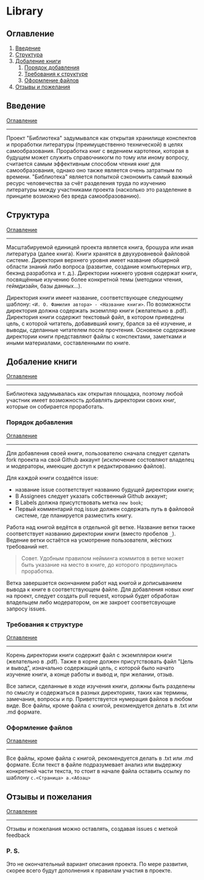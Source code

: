 # Library

## Оглавление

1. [Введение](#Введение)
2. [Структура](#Структура)
3. [Добаление книги](#Добаление-книги)
   1. [Порядок добавления](#Порядок-добавления)
   2. [Требования к структуре](#Требования-к-структуре)
   3. [Оформление файлов](#Оформление-файлов)
4. [Отзывы и пожелания](#Отзывы-и-пожелания)

## Введение
[Оглавление](#Оглавление)
___

Проект "Библиотека" задумывался как открытая хранилище конспектов и проработки литературы (преимущественно технической)
в целях самообразования. Проработка книг с ведением картотеки, которая в будущем может служить справочникогм по тому или
иному вопросу, считается самым эффективным способом чтения книг для самообразования, однако оно также является очень
затратным по времени. "Библиотека" является попыткой сэкономить самый важный ресурс человечества за счёт разделения труда
по изучению литературы между участниками проекта (насколько это разделение в принципе возможно без вреда самообразованию).


## Структура
[Оглавление](#Оглавление)
___

Масштабируемой единицей проекта является книга, брошура или иная литература (далее книга). Книги хранятся в двухуровневой
файловой системе. Директория верхнего уровня имеет название общирной области знаний либо вопроса
(развитие, создание компьютерных игр, бекэнд разработка и т. д.). Директории нижнего уровня содержат книги, посвящённые
изучению более конкретной темы (методики чтения, геймдизайн, базы данных...).

Директория книги имеет название, соответствующее следующему шаблону: `<И. О. Фамилия автора> - <Название книги>`.
По возможности директория должна содержать экземпляр книги (желательно в .pdf). Директория книги содержит текстовый файл,
в котором приведены цель, с которой читатель, добавивший книгу, брался за её изучение, и выводы, сделанные читателем
после прочтения. Основное содержание директории книги представляют файлы с конспектами, заметками и иными материалами,
составленными по книге.

## Добаление книги
[Оглавление](#Оглавление)
___

Библиотека задумывалась как открытая площадка, поэтому любой участник имеет возможность добавлять директории своих книг,
которые он собирается проработать. 

### Порядок добавления
[Оглавление](#Оглавление)
___

Для добавления своей книги, пользователю сначала следует сделать fork проекта на свой Github аккаунт (исключение состовляют
владелец и модераторы, имеющие доступ к редактированию файлов).

Для каждой книги создаётся issue:

- название issue соответствует названию будущей директории книги;
- В Assignees следует указать собственный Github аккаунт;
- В Labels должна присутствовать метка `new book`;
- Первый комментарий под issue должен содержать путь в файловой системе, где планируется разместить книгу.

Работа над книгой ведётся в отдельной git ветке. Название ветки также соответствует названию директории книги
(вместо пробелов `_`). Ведение ветки остаётся на усмотрение пользователя, жёстких требований нет.

>Совет. Удобным правилом нейминга коммитов в ветке может быть указание на место в книге, до которого продвинулась проработка.

Ветка завершается окончанием работ над книгой и дописыванием вывода к книге в соответствующем файле. Для добавления
новых книг на проект, следует создать pull request, который будет обработан владельцем либо модератором, он же закроет
соответсвующие запросу issues.

### Требования к структуре
[Оглавление](#Оглавление)
___

Корень директории книги содержит файл с экземплярои книги (желательно в .pdf). Также в корне должен присутствовать файл
"Цель и вывод", изначально содержащий цель, с которой было начато изучение книги, а конце работы и вывод и, при желании, отзыв.

Все записи, сделанные в ходе изучения книги, должны быть разделены по смыслу и содержаться в разных директориях, таких как
термины, замечания, вопросы и пр. Приветствуется нумерация файлов в любом виде. Все файлы, кроме файла с книгой, рекомендуется
делать в .txt или .md формате.

### Оформление файлов
[Оглавление](#Оглавление)
___

Все файлы, кроме файла с книгой, рекомендуется делать в .txt или .md формате. Если текст в файле подразумевает анализ или
выдержку конкретной части текста, то стоит в начале файла оставить ссылку по шаблону `с.<Страница> а.<Абзац>`

## Отзывы и пожелания
[Оглавление](#Оглавление)
___
Отзывы и пожелания можно оставлять, создавая issues с меткой feedback

### P. S.
Это не окончательный вариант описания проекта. По мере развития, скорее всего будут дополнения к правилам участия в проекте.